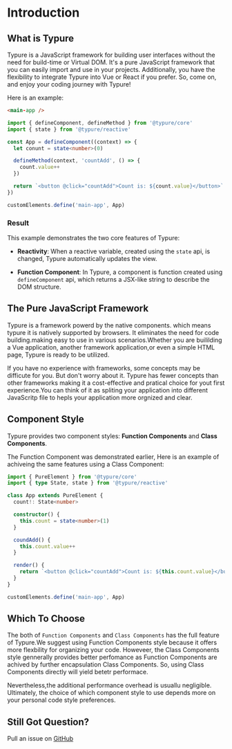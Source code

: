# Introduction

## What is Typure

Typure is a JavaScript framework for building user interfaces without the need for build-time or Virtual DOM. It's a pure JavaScript framework that you can easily import and use in your projects. Additionally, you have the flexibility to integrate Typure into Vue or React if you prefer. So, come on, and enjoy your coding journey with Typure!

Here is an example:

```html
<main-app />
```

```typescript
import { defineComponent, defineMethod } from '@typure/core'
import { state } from '@typure/reactive'

const App = defineComponent((context) => {
  let conunt = state<number>(0)

  defineMethod(context, 'countAdd', () => {
    count.value++
  })

  return `<button @click="countAdd">Count is: ${count.value}</button>`
})

customElements.define('main-app', App)
```

### Result

<Demo />

This example demonstrates the two core features of Typure:

- **Reactivity**: When a reactive variable, created using the `state` api, is changed, Typure automatically updates the view.

- **Function Component**: In Typure, a component is function created using `defineComponent` api, which returns a JSX-like string to describe the DOM structure.

<script setup>
import Demo from './demo.vue'

</script>

## The Pure JavaScript Framework

Typure is a framework powerd by the native components. which means typure it is natively supported by browsers. It eliminates the need for code building.making easy to use in various scenarios.Whether you are buililding a Vue application, another framework application,or even a simple HTML page, Typure is ready to be utilized.

If you have no experience with frameworks, some concepts may be difficute for you. But don't worry about it. Typure has fewer concepts than other frameworks making it a cost-effective and pratical choice for yout first experience.You can think of it as spliting your application into different JavaScritp file to hepls your application more orgnized and clear.

## Component Style

Typure provides two component styles: **Function Components** and **Class Components**.

The Function Component was demonstrated earlier, Here is an example of achiveing the same features using a Class Component:

```typescript
import { PureElement } from '@typure/core'
import { type State, state } from '@typure/reactive'

class App extends PureElement {
  count!: State<number>

  constructor() {
    this.count = state<number>(1)
  }

  coundAdd() {
    this.count.value++
  }

  render() {
    return `<button @click="countAdd">Count is: ${this.count.value}</button>`
  }
}

customElements.define('main-app', App)
```

## Which To Choose

The both of `Function Components` and `Class Components` has the full feature of Typure.We suggest using Function Components style because it offers more flexbility for organizing your code. Howeveer, the Class Components style gennerally provides better perfomance as Function Components are achived by further encapsulation Class Components. So, using Class Components directly will yield betetr performace.

Nevertheless,the additional performance overhead is usuallu negligible. Ultimately, the choice of which component style to use depends more on your personal code style preferences.

## Still Got Question?

Pull an issue on [GitHub](https://github.com/wangyewei/typurejs/issues)
